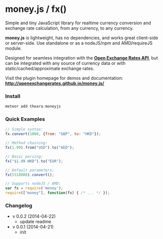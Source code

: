 # money.js / fx() 

Simple and tiny JavaScript library for realtime currency conversion and exchange rate calculation, from any currency, to any currency. 

**money.js** is lightweight, has no dependencies, and works great client-side or server-side. Use standalone or as a nodeJS/npm and AMD/requireJS module.

Designed for seamless integration with the **[Open Exchange Rates API](https://openexchangerates.org "Free reliable exchange rates/currency conversion data API")**, but can be integrated with any source of currency data or with static/cached/approximate exchange rates.

Visit the plugin homepage for demos and documentation: **http://openexchangerates.github.io/money.js/**

### Install
```js
meteor add theara:moneyjs
```
### Quick Examples
```js
// Simple syntax:
fx.convert(1000, {from: "GBP", to: "HKD"});

// Method chaining:
fx(1.99).from("USD").to("AED");

// Basic parsing:
fx("$1.99 HKD").to("EUR");

// Default parameters:
fx(5318008).convert();

// Supports nodeJS / AMD:
var fx = require('money');
require(["money"], function(fx) { /* ... */ });
```
### Changelog
- v 0.0.2 (2014-04-22)
    - update readme
- v 0.0.1 (2014-04-21)
    - init
